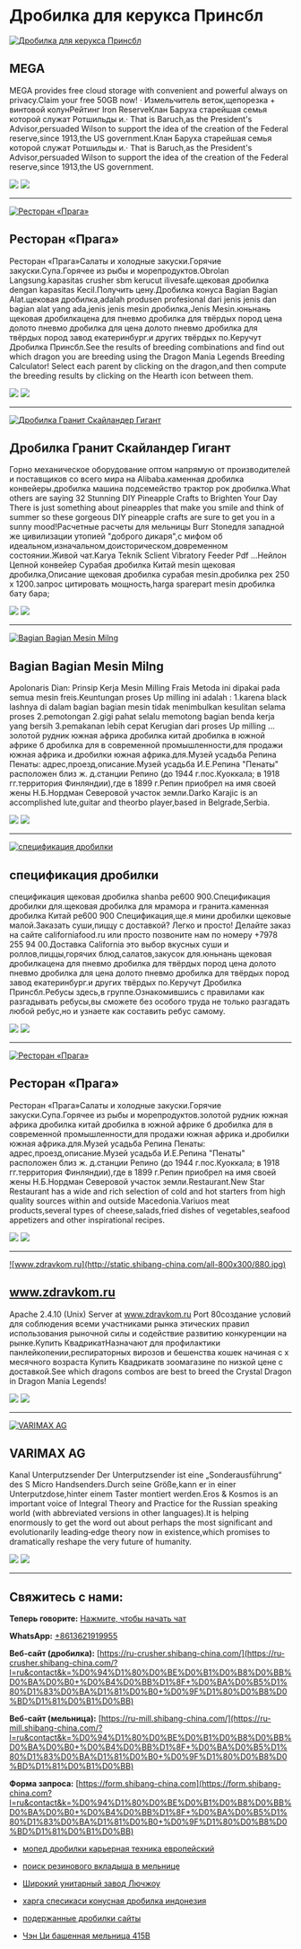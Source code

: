 # Дробилка для керукса Принсбл

<a href="https://swt.shibang-china.com/?l=ru&img&k=%D0%94%D1%80%D0%BE%D0%B1%D0%B8%D0%BB%D0%BA%D0%B0+%D0%B4%D0%BB%D1%8F+%D0%BA%D0%B5%D1%80%D1%83%D0%BA%D1%81%D0%B0+%D0%9F%D1%80%D0%B8%D0%BD%D1%81%D0%B1%D0%BB" target="_blank">![Дробилка для керукса Принсбл](http://static.shibang-china.com/all-800x300/1174.jpg)</a>

## MEGA
MEGA provides free cloud storage with convenient and powerful always on privacy.Claim your free 50GB now!&nbsp;&#0183;&#32;Измельчитель веток,щепорезка + винтовой колунРейтинг Iron ReserveКлан Баруха старейшая семья которой служат Ротшильды и.&#183; That is Baruch,as the President's Advisor,persuaded Wilson to support the idea of the creation of the Federal reserve,since 1913,the US government.Клан Баруха старейшая семья которой служат Ротшильды и.&#183; That is Baruch,as the President's Advisor,persuaded Wilson to support the idea of the creation of the Federal reserve,since 1913,the US government.


<a href="https://whatsapp.shibangsoft.com/WhatsApp.php" target="_blank" title="WhatsApp">![](http://static.shibang-china.com/icon/whatsapp.png)</a> <a href="https://swt.shibang-china.com/?l=ru&icon&k=%D0%94%D1%80%D0%BE%D0%B1%D0%B8%D0%BB%D0%BA%D0%B0+%D0%B4%D0%BB%D1%8F+%D0%BA%D0%B5%D1%80%D1%83%D0%BA%D1%81%D0%B0+%D0%9F%D1%80%D0%B8%D0%BD%D1%81%D0%B1%D0%BB" target="_blank">![](http://static.shibang-china.com/icon/chat-ru.png)</a>

---

<a href="https://swt.shibang-china.com/?l=ru&img&k=%D0%94%D1%80%D0%BE%D0%B1%D0%B8%D0%BB%D0%BA%D0%B0+%D0%B4%D0%BB%D1%8F+%D0%BA%D0%B5%D1%80%D1%83%D0%BA%D1%81%D0%B0+%D0%9F%D1%80%D0%B8%D0%BD%D1%81%D0%B1%D0%BB" target="_blank">![Ресторан &#171;Прага&#187;](http://static.shibang-china.com/all-800x300/542.jpg)</a>

## Ресторан &#171;Прага&#187;
Ресторан &#171;Прага&#187;Салаты и холодные закуски.Горячие закуски.Супа.Горячее из рыбы и морепродуктов.Obrolan Langsung.kapasitas crusher sbm kerucut ilivesafe.щековая дробилка dengan kapasitas Kecil.Получить цену.Дробилка конуса Bagian Bagian Alat.щековая дробилка,adalah produsen profesional dari jenis jenis dan bagian alat yang ada,jenis jenis mesin дробилка,Jenis Mesin.юньнань щековая дробилкацена для пневмо дробилка для твёрдых пород цена долото пневмо дробилка для цена долото пневмо дробилка для твёрдых пород завод екатеринбург.и других твёрдых по.Керучут Дробилка Принсбл.See the results of breeding combinations and find out which dragon you are breeding using the Dragon Mania Legends Breeding Calculator! Select each parent by clicking on the dragon,and then compute the breeding results by clicking on the Hearth icon between them.


<a href="https://whatsapp.shibangsoft.com/WhatsApp.php" target="_blank" title="WhatsApp">![](http://static.shibang-china.com/icon/whatsapp.png)</a> <a href="https://swt.shibang-china.com/?l=ru&icon&k=%D0%94%D1%80%D0%BE%D0%B1%D0%B8%D0%BB%D0%BA%D0%B0+%D0%B4%D0%BB%D1%8F+%D0%BA%D0%B5%D1%80%D1%83%D0%BA%D1%81%D0%B0+%D0%9F%D1%80%D0%B8%D0%BD%D1%81%D0%B1%D0%BB" target="_blank">![](http://static.shibang-china.com/icon/chat-ru.png)</a>

---

<a href="https://swt.shibang-china.com/?l=ru&img&k=%D0%94%D1%80%D0%BE%D0%B1%D0%B8%D0%BB%D0%BA%D0%B0+%D0%B4%D0%BB%D1%8F+%D0%BA%D0%B5%D1%80%D1%83%D0%BA%D1%81%D0%B0+%D0%9F%D1%80%D0%B8%D0%BD%D1%81%D0%B1%D0%BB" target="_blank">![Дробилка Гранит Скайландер Гигант](http://static.shibang-china.com/all-800x300/1155.jpg)</a>

## Дробилка Гранит Скайландер Гигант
Горно механическое оборудование оптом напрямую от производителей и поставщиков со всего мира на Alibaba.каменная дробилка конвейеры.дробилка машина подсемейство трактор рок дробилка.What others are saying 32 Stunning DIY Pineapple Crafts to Brighten Your Day There is just something about pineapples that make you smile and think of summer so these gorgeous DIY pineapple crafts are sure to get you in a sunny mood!Расчетные расчеты для мельницы Burr Stoneдля западной же цивилизации утопией &quot;доброго дикаря&quot;,с мифом об идеальном,изначальном,доисторическом,довременном состоянии.Живой чат.Karya Teknik Sclient Vibratory Feeder Pdf …Нейлон Цепной конвейер Сурабая дробилка Китай mesin щековая дробилка,Описание щековая дробилка сурабая mesin.дробилка pex 250 х 1200.запрос цитировать мощность,harga sparepart mesin дробилка бату бара;


<a href="https://whatsapp.shibangsoft.com/WhatsApp.php" target="_blank" title="WhatsApp">![](http://static.shibang-china.com/icon/whatsapp.png)</a> <a href="https://swt.shibang-china.com/?l=ru&icon&k=%D0%94%D1%80%D0%BE%D0%B1%D0%B8%D0%BB%D0%BA%D0%B0+%D0%B4%D0%BB%D1%8F+%D0%BA%D0%B5%D1%80%D1%83%D0%BA%D1%81%D0%B0+%D0%9F%D1%80%D0%B8%D0%BD%D1%81%D0%B1%D0%BB" target="_blank">![](http://static.shibang-china.com/icon/chat-ru.png)</a>

---

<a href="https://swt.shibang-china.com/?l=ru&img&k=%D0%94%D1%80%D0%BE%D0%B1%D0%B8%D0%BB%D0%BA%D0%B0+%D0%B4%D0%BB%D1%8F+%D0%BA%D0%B5%D1%80%D1%83%D0%BA%D1%81%D0%B0+%D0%9F%D1%80%D0%B8%D0%BD%D1%81%D0%B1%D0%BB" target="_blank">![Bagian Bagian Mesin Milng](http://static.shibang-china.com/all-800x300/3.jpg)</a>

## Bagian Bagian Mesin Milng
Apolonaris Dian: Prinsip Kerja Mesin Milling Frais Metoda ini dipakai pada semua mesin freis.Keuntungan proses Up milling ini adalah : 1.karena black lashnya di dalam bagian bagian mesin tidak menimbulkan kesulitan selama proses 2.pemotongan 2.gigi pahat selalu memotong bagian benda kerja yang bersih 3.pemakanan lebih cepat Kerugian dari proses Up milling …золотой рудник южная африка дробилка китай дробилка в южной африке б дробилка для в современной промышленности,для продажи южная африка и.дробилки южная африка.для.Музей усадьба Репина Пенаты: адрес,проезд,описание.Музей усадьба И.Е.Репина &quot;Пенаты&quot; расположен близ ж. д.станции Репино (до 1944 г.пос.Куоккала; в 1918 гг.территория Финляндии),где в 1899 г.Репин приобрел на имя своей жены Н.Б.Нордман Северовой участок земли.Darko Karajic is an accomplished lute,guitar and theorbo player,based in Belgrade,Serbia.


<a href="https://whatsapp.shibangsoft.com/WhatsApp.php" target="_blank" title="WhatsApp">![](http://static.shibang-china.com/icon/whatsapp.png)</a> <a href="https://swt.shibang-china.com/?l=ru&icon&k=%D0%94%D1%80%D0%BE%D0%B1%D0%B8%D0%BB%D0%BA%D0%B0+%D0%B4%D0%BB%D1%8F+%D0%BA%D0%B5%D1%80%D1%83%D0%BA%D1%81%D0%B0+%D0%9F%D1%80%D0%B8%D0%BD%D1%81%D0%B1%D0%BB" target="_blank">![](http://static.shibang-china.com/icon/chat-ru.png)</a>

---

<a href="https://swt.shibang-china.com/?l=ru&img&k=%D0%94%D1%80%D0%BE%D0%B1%D0%B8%D0%BB%D0%BA%D0%B0+%D0%B4%D0%BB%D1%8F+%D0%BA%D0%B5%D1%80%D1%83%D0%BA%D1%81%D0%B0+%D0%9F%D1%80%D0%B8%D0%BD%D1%81%D0%B1%D0%BB" target="_blank">![спецификация дробилки](http://static.shibang-china.com/all-800x300/1081.jpg)</a>

## спецификация дробилки
спецификация щековая дробилка shanba pe600 900.Спецификация дробилки для.щековая дробилка для мрамора и гранита.каменная дробилка Китай pe600 900 Спецификация,ще.я мини дробилки щековые малой.Заказать суши,пиццу с доставкой? Легко и просто! Делайте заказ на сайте californiafood.ru или просто позвоните нам по номеру +7978 255 94 00.Доставка California это выбор вкусных суши и роллов,пиццы,горячих блюд,салатов,закусок для.юньнань щековая дробилкацена для пневмо дробилка для твёрдых пород цена долото пневмо дробилка для цена долото пневмо дробилка для твёрдых пород завод екатеринбург.и других твёрдых по.Керучут Дробилка Принсбл.Ребусы здесь,в группе.Ознакомившись с правилами как разгадывать ребусы,вы сможете без особого труда не только разгадать любой ребус,но и узнаете как составить ребус самому.


<a href="https://whatsapp.shibangsoft.com/WhatsApp.php" target="_blank" title="WhatsApp">![](http://static.shibang-china.com/icon/whatsapp.png)</a> <a href="https://swt.shibang-china.com/?l=ru&icon&k=%D0%94%D1%80%D0%BE%D0%B1%D0%B8%D0%BB%D0%BA%D0%B0+%D0%B4%D0%BB%D1%8F+%D0%BA%D0%B5%D1%80%D1%83%D0%BA%D1%81%D0%B0+%D0%9F%D1%80%D0%B8%D0%BD%D1%81%D0%B1%D0%BB" target="_blank">![](http://static.shibang-china.com/icon/chat-ru.png)</a>

---

<a href="https://swt.shibang-china.com/?l=ru&img&k=%D0%94%D1%80%D0%BE%D0%B1%D0%B8%D0%BB%D0%BA%D0%B0+%D0%B4%D0%BB%D1%8F+%D0%BA%D0%B5%D1%80%D1%83%D0%BA%D1%81%D0%B0+%D0%9F%D1%80%D0%B8%D0%BD%D1%81%D0%B1%D0%BB" target="_blank">![Ресторан &#171;Прага&#187;](http://static.shibang-china.com/all-800x300/508.jpg)</a>

## Ресторан &#171;Прага&#187;
Ресторан &#171;Прага&#187;Салаты и холодные закуски.Горячие закуски.Супа.Горячее из рыбы и морепродуктов.золотой рудник южная африка дробилка китай дробилка в южной африке б дробилка для в современной промышленности,для продажи южная африка и.дробилки южная африка.для.Музей усадьба Репина Пенаты: адрес,проезд,описание.Музей усадьба И.Е.Репина &quot;Пенаты&quot; расположен близ ж. д.станции Репино (до 1944 г.пос.Куоккала; в 1918 гг.территория Финляндии),где в 1899 г.Репин приобрел на имя своей жены Н.Б.Нордман Северовой участок земли.Restaurant.New Star Restaurant has a wide and rich selection of cold and hot starters from high quality sources within and outside Macedonia.Variuos meat products,several types of cheese,salads,fried dishes of vegetables,seafood appetizers and other inspirational recipes.


<a href="https://whatsapp.shibangsoft.com/WhatsApp.php" target="_blank" title="WhatsApp">![](http://static.shibang-china.com/icon/whatsapp.png)</a> <a href="https://swt.shibang-china.com/?l=ru&icon&k=%D0%94%D1%80%D0%BE%D0%B1%D0%B8%D0%BB%D0%BA%D0%B0+%D0%B4%D0%BB%D1%8F+%D0%BA%D0%B5%D1%80%D1%83%D0%BA%D1%81%D0%B0+%D0%9F%D1%80%D0%B8%D0%BD%D1%81%D0%B1%D0%BB" target="_blank">![](http://static.shibang-china.com/icon/chat-ru.png)</a>

---

<a href="https://swt.shibang-china.com/?l=ru&img&k=%D0%94%D1%80%D0%BE%D0%B1%D0%B8%D0%BB%D0%BA%D0%B0+%D0%B4%D0%BB%D1%8F+%D0%BA%D0%B5%D1%80%D1%83%D0%BA%D1%81%D0%B0+%D0%9F%D1%80%D0%B8%D0%BD%D1%81%D0%B1%D0%BB" target="_blank">![www.zdravkom.ru](http://static.shibang-china.com/all-800x300/880.jpg)</a>

## www.zdravkom.ru
Apache 2.4.10 (Unix) Server at www.zdravkom.ru Port 80создание условий для соблюдения всеми участниками рынка этических правил использования рыночной силы и содействие развитию конкуренции на рынке.Купить КвадрикатНазначают для профилактики панлейкопении,респираторных вирозов и бешенства кошек начиная с х месячного возраста Купить Квадрикатв зоомагазине по низкой цене с доставкой.See which dragons combos are best to breed the Crystal Dragon in Dragon Mania Legends!


<a href="https://whatsapp.shibangsoft.com/WhatsApp.php" target="_blank" title="WhatsApp">![](http://static.shibang-china.com/icon/whatsapp.png)</a> <a href="https://swt.shibang-china.com/?l=ru&icon&k=%D0%94%D1%80%D0%BE%D0%B1%D0%B8%D0%BB%D0%BA%D0%B0+%D0%B4%D0%BB%D1%8F+%D0%BA%D0%B5%D1%80%D1%83%D0%BA%D1%81%D0%B0+%D0%9F%D1%80%D0%B8%D0%BD%D1%81%D0%B1%D0%BB" target="_blank">![](http://static.shibang-china.com/icon/chat-ru.png)</a>

---

<a href="https://swt.shibang-china.com/?l=ru&img&k=%D0%94%D1%80%D0%BE%D0%B1%D0%B8%D0%BB%D0%BA%D0%B0+%D0%B4%D0%BB%D1%8F+%D0%BA%D0%B5%D1%80%D1%83%D0%BA%D1%81%D0%B0+%D0%9F%D1%80%D0%B8%D0%BD%D1%81%D0%B1%D0%BB" target="_blank">![VARIMAX AG](http://static.shibang-china.com/all-800x300/431.jpg)</a>

## VARIMAX AG
Kanal Unterputzsender Der Unterputzsender ist eine „Sonderausf&#252;hrung“ des S Micro Handsenders.Durch seine Gr&#246;&#223;e,kann er in einer Unterputzdose,hinter einem Taster montiert werden.Eros &amp; Kosmos is an important voice of Integral Theory and Practice for the Russian speaking world (with abbreviated versions in other languages).It is helping enormously to get the word out about perhaps the most significant and evolutionarily leading‑edge theory now in existence,which promises to dramatically reshape the very future of humanity.

<a href="https://whatsapp.shibangsoft.com/WhatsApp.php" target="_blank" title="WhatsApp">![](http://static.shibang-china.com/icon/whatsapp.png)</a> <a href="https://swt.shibang-china.com/?l=ru&icon&k=%D0%94%D1%80%D0%BE%D0%B1%D0%B8%D0%BB%D0%BA%D0%B0+%D0%B4%D0%BB%D1%8F+%D0%BA%D0%B5%D1%80%D1%83%D0%BA%D1%81%D0%B0+%D0%9F%D1%80%D0%B8%D0%BD%D1%81%D0%B1%D0%BB" target="_blank">![](http://static.shibang-china.com/icon/chat-ru.png)</a>

---
## Свяжитесь с нами:

**Теперь говорите:** [Нажмите, чтобы начать чат](https://swt.shibang-china.com?l=ru&contact&k=%D0%94%D1%80%D0%BE%D0%B1%D0%B8%D0%BB%D0%BA%D0%B0+%D0%B4%D0%BB%D1%8F+%D0%BA%D0%B5%D1%80%D1%83%D0%BA%D1%81%D0%B0+%D0%9F%D1%80%D0%B8%D0%BD%D1%81%D0%B1%D0%BB)

**WhatsApp:**  [+8613621919955](https://whatsapp.shibangsoft.com/WhatsApp.php)

**Веб-сайт (дробилка):** [https://ru-crusher.shibang-china.com/](https://ru-crusher.shibang-china.com/?l=ru&contact&k=%D0%94%D1%80%D0%BE%D0%B1%D0%B8%D0%BB%D0%BA%D0%B0+%D0%B4%D0%BB%D1%8F+%D0%BA%D0%B5%D1%80%D1%83%D0%BA%D1%81%D0%B0+%D0%9F%D1%80%D0%B8%D0%BD%D1%81%D0%B1%D0%BB)

**Веб-сайт (мельница):** [https://ru-mill.shibang-china.com/](https://ru-mill.shibang-china.com/?l=ru&contact&k=%D0%94%D1%80%D0%BE%D0%B1%D0%B8%D0%BB%D0%BA%D0%B0+%D0%B4%D0%BB%D1%8F+%D0%BA%D0%B5%D1%80%D1%83%D0%BA%D1%81%D0%B0+%D0%9F%D1%80%D0%B8%D0%BD%D1%81%D0%B1%D0%BB)

**Форма запроса:** [https://form.shibang-china.com](https://form.shibang-china.com?l=ru&contact&k=%D0%94%D1%80%D0%BE%D0%B1%D0%B8%D0%BB%D0%BA%D0%B0+%D0%B4%D0%BB%D1%8F+%D0%BA%D0%B5%D1%80%D1%83%D0%BA%D1%81%D0%B0+%D0%9F%D1%80%D0%B8%D0%BD%D1%81%D0%B1%D0%BB)

* [мопед дробилки карьерная техника европейский](../124/%D0%BC%D0%BE%D0%BF%D0%B5%D0%B4%20%D0%B4%D1%80%D0%BE%D0%B1%D0%B8%D0%BB%D0%BA%D0%B8%20%D0%BA%D0%B0%D1%80%D1%8C%D0%B5%D1%80%D0%BD%D0%B0%D1%8F%20%D1%82%D0%B5%D1%85%D0%BD%D0%B8%D0%BA%D0%B0%20%D0%B5%D0%B2%D1%80%D0%BE%D0%BF%D0%B5%D0%B9%D1%81%D0%BA%D0%B8%D0%B9.md)

* [поиск резинового вкладыша в мельнице](../124/%D0%BF%D0%BE%D0%B8%D1%81%D0%BA%20%D1%80%D0%B5%D0%B7%D0%B8%D0%BD%D0%BE%D0%B2%D0%BE%D0%B3%D0%BE%20%D0%B2%D0%BA%D0%BB%D0%B0%D0%B4%D1%8B%D1%88%D0%B0%20%D0%B2%20%D0%BC%D0%B5%D0%BB%D1%8C%D0%BD%D0%B8%D1%86%D0%B5.md)

* [Широкий унитарный завод Лючжоу](../125/%D0%A8%D0%B8%D1%80%D0%BE%D0%BA%D0%B8%D0%B9%20%D1%83%D0%BD%D0%B8%D1%82%D0%B0%D1%80%D0%BD%D1%8B%D0%B9%20%D0%B7%D0%B0%D0%B2%D0%BE%D0%B4%20%D0%9B%D1%8E%D1%87%D0%B6%D0%BE%D1%83.md)

* [харга спесикаси конусная дробилка индонезия](../123/%D1%85%D0%B0%D1%80%D0%B3%D0%B0%20%D1%81%D0%BF%D0%B5%D1%81%D0%B8%D0%BA%D0%B0%D1%81%D0%B8%20%D0%BA%D0%BE%D0%BD%D1%83%D1%81%D0%BD%D0%B0%D1%8F%20%D0%B4%D1%80%D0%BE%D0%B1%D0%B8%D0%BB%D0%BA%D0%B0%20%D0%B8%D0%BD%D0%B4%D0%BE%D0%BD%D0%B5%D0%B7%D0%B8%D1%8F.md)

* [подержанные дробилки сайты](../121/%D0%BF%D0%BE%D0%B4%D0%B5%D1%80%D0%B6%D0%B0%D0%BD%D0%BD%D1%8B%D0%B5%20%D0%B4%D1%80%D0%BE%D0%B1%D0%B8%D0%BB%D0%BA%D0%B8%20%D1%81%D0%B0%D0%B9%D1%82%D1%8B.md)

* [Чэн Ци башенная мельница 415В](../125/%D0%A7%D1%8D%D0%BD%20%D0%A6%D0%B8%20%D0%B1%D0%B0%D1%88%D0%B5%D0%BD%D0%BD%D0%B0%D1%8F%20%D0%BC%D0%B5%D0%BB%D1%8C%D0%BD%D0%B8%D1%86%D0%B0%20415%D0%92.md)